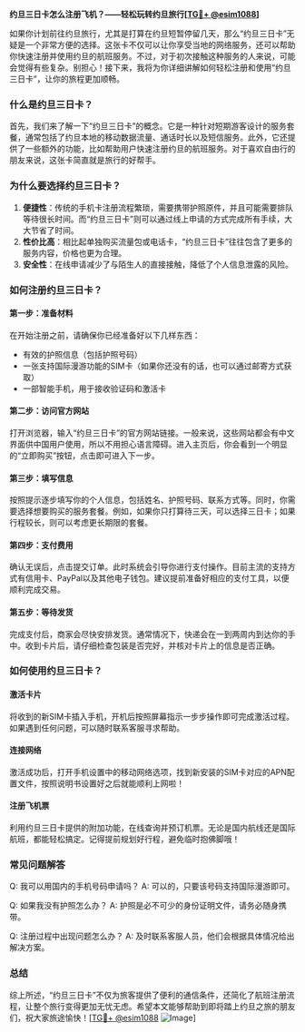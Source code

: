 **约旦三日卡怎么注册飞机？——轻松玩转约旦旅行[[TG💪+ @esim1088](https://t.me/s/esim1088)]**

如果你计划前往约旦旅行，尤其是打算在约旦短暂停留几天，那么“约旦三日卡”无疑是一个非常方便的选择。这张卡不仅可以让你享受当地的网络服务，还可以帮助你快速注册并使用约旦的航班服务。不过，对于初次接触这种服务的人来说，可能会觉得有些复杂。别担心！接下来，我将为你详细讲解如何轻松注册和使用“约旦三日卡”，让你的旅程更加顺畅。

### **什么是约旦三日卡？**

首先，我们来了解一下“约旦三日卡”的概念。它是一种针对短期游客设计的服务套餐，通常包括了约旦本地的移动数据流量、通话时长以及短信服务。此外，它还提供了一些额外的功能，比如帮助用户快速注册约旦的航班服务。对于喜欢自由行的朋友来说，这张卡简直就是旅行的好帮手。

### **为什么要选择约旦三日卡？**

1. **便捷性**：传统的手机卡注册流程繁琐，需要携带护照原件，并且可能需要排队等待很长时间。而“约旦三日卡”则可以通过线上申请的方式完成所有手续，大大节省了时间。
2. **性价比高**：相比起单独购买流量包或电话卡，“约旦三日卡”往往包含了更多的服务内容，价格也更为合理。
3. **安全性**：在线申请减少了与陌生人的直接接触，降低了个人信息泄露的风险。

### **如何注册约旦三日卡？**

#### **第一步：准备材料**
在开始注册之前，请确保你已经准备好以下几样东西：
- 有效的护照信息（包括护照号码）
- 一张支持国际漫游功能的SIM卡（如果你还没有的话，也可以通过邮寄方式获取）
- 一部智能手机，用于接收验证码和激活卡

#### **第二步：访问官方网站**
打开浏览器，输入“约旦三日卡”的官方网站链接。一般来说，这些网站都会有中文界面供中国用户使用，所以不用担心语言障碍。进入主页后，你会看到一个明显的“立即购买”按钮，点击即可进入下一步。

#### **第三步：填写信息**
按照提示逐步填写你的个人信息，包括姓名、护照号码、联系方式等。同时，你需要选择想要购买的服务套餐。例如，如果你只打算待三天，可以选择三日卡；如果行程较长，则可以考虑更长期限的套餐。

#### **第四步：支付费用**
确认无误后，点击提交订单。此时系统会引导你进行支付操作。目前主流的支持方式有信用卡、PayPal以及其他电子钱包。建议提前准备好相应的支付工具，以便顺利完成交易。

#### **第五步：等待发货**
完成支付后，商家会尽快安排发货。通常情况下，快递会在一到两周内到达你的手中。收到卡片后，请仔细检查包装是否完好，并核对卡片上的信息是否正确。

### **如何使用约旦三日卡？**

#### **激活卡片**
将收到的新SIM卡插入手机，开机后按照屏幕指示一步步操作即可完成激活过程。如果遇到任何问题，可以随时联系客服寻求帮助。

#### **连接网络**
激活成功后，打开手机设置中的移动网络选项，找到新安装的SIM卡对应的APN配置文件，按照说明书设置好之后就能顺利上网啦！

#### **注册飞机票**
利用约旦三日卡提供的附加功能，在线查询并预订机票。无论是国内航线还是国际航班，都能轻松搞定。记得提前规划好行程，避免临时抱佛脚哦！

### **常见问题解答**

Q: 我可以用国内的手机号码申请吗？
A: 可以的，只要该号码支持国际漫游即可。

Q: 如果我没有护照怎么办？
A: 护照是必不可少的身份证明文件，请务必随身携带。

Q: 注册过程中出现问题怎么办？
A: 及时联系客服人员，他们会根据具体情况给出解决方案。

### **总结**

综上所述，“约旦三日卡”不仅为旅客提供了便利的通信条件，还简化了航班注册流程，让整个旅行变得更加无忧无虑。希望本文能够帮助到即将踏上约旦之旅的朋友们，祝大家旅途愉快！[[TG💪+ @esim1088](https://t.me/s/esim1088) ![Image](https://i.postimg.cc/4NQfJmqS/Snipaste-2025-05-13-00-14-12.png)]